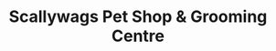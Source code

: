 ---
title: "Scallywags Pet Shop & Grooming Centre"
url: /croydon/scallywags-pet-shop-und-grooming-centre/
shop: Tiere
---